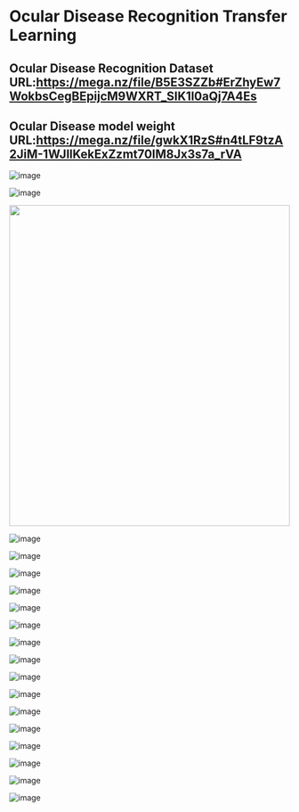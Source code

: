 # Ocular Disease Recognition Transfer Learning
 
Ocular Disease Recognition Dataset URL:https://mega.nz/file/B5E3SZZb#ErZhyEw7WokbsCegBEpijcM9WXRT_SIK1l0aQj7A4Es
-------------
Ocular Disease  model weight URL:https://mega.nz/file/gwkX1RzS#n4tLF9tzA2JiM-1WJllKekExZzmt70IM8Jx3s7a_rVA
-------------



![image](https://github.com/wade0125/Ocular-Disease-Recognition-Transfer-Learning/blob/main/img/Show%20original%20data.png)

![image](https://github.com/wade0125/Ocular-Disease-Recognition-Transfer-Learning/blob/main/img/Training_history%20inceptionResNetV2.png)

<div align="center">
<img src="https://github.com/wade0125/Ocular-Disease-Recognition-Transfer-Learning/blob/main/img/inceptionResNetV2%20predict%20confusion%20matrix.png" height="576" width="504" >
</div>

![image](https://github.com/wade0125/Ocular-Disease-Recognition-Transfer-Learning/blob/main/img/Predict%20show%20inceptionResNetV2.png)

![image](https://github.com/wade0125/Ocular-Disease-Recognition-Transfer-Learning/blob/main/img/Training_history%20xception.png)

![image](https://github.com/wade0125/Ocular-Disease-Recognition-Transfer-Learning/blob/main/img/xception%20predict%20confusion%20matrix.png)

![image](https://github.com/wade0125/Ocular-Disease-Recognition-Transfer-Learning/blob/main/img/Predict%20show%20xception.png)



![image](https://github.com/wade0125/Ocular-Disease-Recognition-Transfer-Learning/blob/main/img/Training_history%20efficientNetB7.png)

![image](https://github.com/wade0125/Ocular-Disease-Recognition-Transfer-Learning/blob/main/img/efficientNetB7%20predict%20confusion%20matrix.png)

![image](https://github.com/wade0125/Ocular-Disease-Recognition-Transfer-Learning/blob/main/img/Predict%20show%20efficientNetB7.png)



![image](https://github.com/wade0125/Ocular-Disease-Recognition-Transfer-Learning/blob/main/img/Training_history%20inceptionV3.png)

![image](https://github.com/wade0125/Ocular-Disease-Recognition-Transfer-Learning/blob/main/img/inceptionV3%20predict%20confusion%20matrix.png)

![image](https://github.com/wade0125/Ocular-Disease-Recognition-Transfer-Learning/blob/main/img/Predict%20show%20inceptionV3.png)


![image](https://github.com/wade0125/Ocular-Disease-Recognition-Transfer-Learning/blob/main/img/Training_history%20resNet152.png)

![image](https://github.com/wade0125/Ocular-Disease-Recognition-Transfer-Learning/blob/main/img/resNet152%20predict%20confusion%20matrix.png)

![image](https://github.com/wade0125/Ocular-Disease-Recognition-Transfer-Learning/blob/main/img/Predict%20show%20resNet152.png)



![image](https://github.com/wade0125/Ocular-Disease-Recognition-Transfer-Learning/blob/main/img/Training_history%20VGG19.png)

![image](https://github.com/wade0125/Ocular-Disease-Recognition-Transfer-Learning/blob/main/img/VGG19%20predict%20confusion%20matrix.png)

![image](https://github.com/wade0125/Ocular-Disease-Recognition-Transfer-Learning/blob/main/img/Predict%20show%20VGG19.png)



















